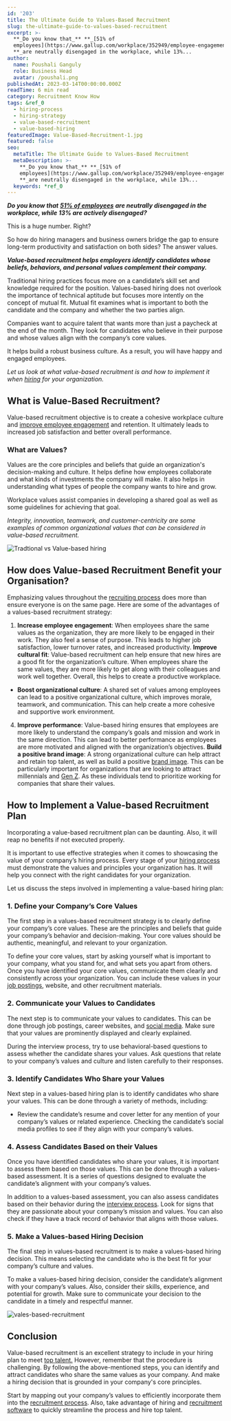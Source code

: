 ```yaml
---
id: '203'
title: The Ultimate Guide to Values-Based Recruitment
slug: the-ultimate-guide-to-values-based-recruitment
excerpt: >-
  **_Do you know that_** **_[51% of
  employees](https://www.gallup.com/workplace/352949/employee-engagement-holds-steady-first-half-2021.aspx)_**
  **_are neutrally disengaged in the workplace, while 13%...
author:
  name: Poushali Ganguly
  role: Business Head
  avatar: /poushali.png
publishedAt: 2023-03-14T00:00:00.000Z
readTime: 6 min read
category: Recruitment Know How
tags: &ref_0
  - hiring-process
  - hiring-strategy
  - value-based-recruitment
  - value-based-hiring
featuredImage: Value-Based-Recruitment-1.jpg
featured: false
seo:
  metaTitle: The Ultimate Guide to Values-Based Recruitment
  metaDescription: >-
    **_Do you know that_** **_[51% of
    employees](https://www.gallup.com/workplace/352949/employee-engagement-holds-steady-first-half-2021.aspx)_**
    **_are neutrally disengaged in the workplace, while 13%...
  keywords: *ref_0
---
```


**_Do you know that_** **_[51% of employees](https://www.gallup.com/workplace/352949/employee-engagement-holds-steady-first-half-2021.aspx)_** **_are neutrally disengaged in the workplace, while 13% are actively disengaged?_**

This is a huge number. Right?

So how do hiring managers and business owners bridge the gap to ensure long-term productivity and satisfaction on both sides? The answer values.

<!--more-->

**_Value-based recruitment helps employers identify candidates whose beliefs, behaviors, and personal values complement their company._**

Traditional hiring practices focus more on a candidate’s skill set and knowledge required for the position. Values-based hiring does not overlook the importance of technical aptitude but focuses more intently on the concept of mutual fit. Mutual fit examines what is important to both the candidate and the company and whether the two parties align.

Companies want to acquire talent that wants more than just a paycheck at the end of the month. They look for candidates who believe in their purpose and whose values align with the company’s core values.

It helps build a robust business culture. As a result, you will have happy and engaged employees.

_Let us look at what value-based recruitment is and how to implement it when [hiring](https://www.thetalentpool.ai/blogs/6-onboarding-metrics-most-important-in-hiring-process) for your organization._

## **What is Value-Based Recruitment?**

Value-based recruitment objective is to create a cohesive workplace culture and [improve employee engagement](https://www.thetalentpool.ai/blogs/6-ways-increase-employee-engagement) and retention. It ultimately leads to increased job satisfaction and better overall performance.

### **What are Values?**

Values are the core principles and beliefs that guide an organization's decision-making and culture. It helps define how employees collaborate and what kinds of investments the company will make. It also helps in understanding what types of people the company wants to hire and grow.

Workplace values assist companies in developing a shared goal as well as some guidelines for achieving that goal.

_Integrity, innovation, teamwork, and customer-centricity are some examples of common organizational values that can be considered in value-based recruitment._

![Tradtional vs Value-based hiring](images/Value-Based-Recruitment-1-1024x1024.jpg)

## How does Value-based Recruitment Benefit your Organisation?

Emphasizing values throughout the [recruiting process](https://www.thetalentpool.ai/end-to-end-recruitment-process-lifecycle) does more than ensure everyone is on the same page. Here are some of the advantages of a values-based recruitment strategy:

1. **Increase employee engagement**: When employees share the same values as the organization, they are more likely to be engaged in their work. They also feel a sense of purpose. This leads to higher job satisfaction, lower turnover rates, and increased productivity. **Improve cultural fit**: Value-based recruitment can help ensure that new hires are a good fit for the organization’s culture. When employees share the same values, they are more likely to get along with their colleagues and work well together. Overall, this helps to create a productive workplace.

- **Boost organizational culture**: A shared set of values among employees can lead to a positive organizational culture, which improves morale, teamwork, and communication. This can help create a more cohesive and supportive work environment.

4. **Improve performance**: Value-based hiring ensures that employees are more likely to understand the company’s goals and mission and work in the same direction. This can lead to better performance as employees are more motivated and aligned with the organization’s objectives. **Build a positive brand image**: A strong organizational culture can help attract and retain top talent, as well as build a positive [brand image](https://www.thetalentpool.ai/blogs/7-ways-boost-your-employer-brand). This can be particularly important for organizations that are looking to attract millennials and [Gen Z](https://www.thetalentpool.ai/blogs/5-tips-attract-retain-gen-z-talent). As these individuals tend to prioritize working for companies that share their values.

## **How to Implement a Value-based Recruitment Plan**

Incorporating a value-based recruitment plan can be daunting. Also, it will reap no benefits if not executed properly.

It is important to use effective strategies when it comes to showcasing the value of your company’s hiring process. Every stage of your [hiring process](https://www.thetalentpool.ai/blogs/top-4-signs-of-an-inefficient-hiring-process) must demonstrate the values and principles your organization has. It will help you connect with the right candidates for your organization.

Let us discuss the steps involved in implementing a value-based hiring plan:

### 1. Define your Company’s Core Values

The first step in a values-based recruitment strategy is to clearly define your company’s core values. These are the principles and beliefs that guide your company’s behavior and decision-making. Your core values should be authentic, meaningful, and relevant to your organization.

To define your core values, start by asking yourself what is important to your company, what you stand for, and what sets you apart from others. Once you have identified your core values, communicate them clearly and consistently across your organization. You can include these values in your [job postings](https://www.thetalentpool.ai/blogs/our-2023-job-board-quick-guide-where-should-you-post), website, and other recruitment materials.

### 2. **Communicate your Values to Candidates**

The next step is to communicate your values to candidates. This can be done through job postings, career websites, and [social media](https://www.thetalentpool.ai/blogs/5-tips-on-social-media-recruitment-strategies). Make sure that your values are prominently displayed and clearly explained.

During the interview process, try to use behavioral-based questions to assess whether the candidate shares your values. Ask questions that relate to your company’s values and culture and listen carefully to their responses.

### 3. Identify Candidates Who Share your Values

Next step in a values-based hiring plan is to identify candidates who share your values. This can be done through a variety of methods, including:

- Review the candidate’s resume and cover letter for any mention of your company’s values or related experience. Checking the candidate’s social media profiles to see if they align with your company’s values.

### 4. Assess Candidates Based on their Values

Once you have identified candidates who share your values, it is important to assess them based on those values. This can be done through a values-based assessment. It is a series of questions designed to evaluate the candidate’s alignment with your company’s values.

In addition to a values-based assessment, you can also assess candidates based on their behavior during the [interview process](https://www.thetalentpool.ai/interview-management-software). Look for signs that they are passionate about your company’s mission and values. You can also check if they have a track record of behavior that aligns with those values.

### 5. **Make a Values-based Hiring Decision**

The final step in values-based recruitment is to make a values-based hiring decision. This means selecting the candidate who is the best fit for your company’s culture and values.

To make a values-based hiring decision, consider the candidate’s alignment with your company’s values. Also, consider their skills, experience, and potential for growth. Make sure to communicate your decision to the candidate in a timely and respectful manner.

![vales-based-recruitment](images/vales-based-recruitment-1.jpg)

## **Conclusion**

Value-based recruitment is an excellent strategy to include in your hiring plan to meet [top talent.](https://www.thetalentpool.ai/blogs/top-reasons-why-you-are-losing-top-talent-to-competitors) However, remember that the procedure is challenging. By following the above-mentioned steps, you can identify and attract candidates who share the same values as your company. And make a hiring decision that is grounded in your company's core principles.

Start by mapping out your company’s values to efficiently incorporate them into the [recruitment process](https://www.thetalentpool.ai/blogs/how-to-improve-your-existing-talent-sourcing-strategy). Also, take advantage of hiring and [recruitment software](https://www.thetalentpool.ai/cloud-recruitment-software) to quickly streamline the process and hire top talent.
